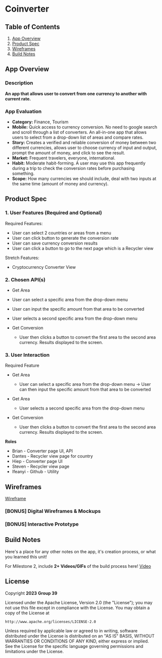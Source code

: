 # **Coinverter**

## Table of Contents

1. [App Overview](#App-Overview)
1. [Product Spec](#Product-Spec)
1. [Wireframes](#Wireframes)
1. [Build Notes](#Build-Notes)

## App Overview

### Description 

**An app that allows user to convert from one currency to another with current rate.**

### App Evaluation

<!-- Evaluation of your app across the following attributes -->

- **Category:** Finance, Tourism
- **Mobile:** Quick access to currency conversion. No need to google search and scroll through a list of converters. An all-in-one app that allows users to select from a drop-down list of areas and compare rates. 
- **Story:** Creates a verified and reliable conversion of money between two different currencies, allows user to choose currency of input and output, prompt the amount of money, and click to see the result.
- **Market:** Frequent travelers, everyone, international.
- **Habit:**  Moderate habit-forming. A user may use this app frequently during a trip to check the conversion rates before purchasing something. 
- **Scope:** How many currencies we should include, deal with two inputs at the same time (amount of money and currency).

## Product Spec

### 1. User Features (Required and Optional)

Required Features:

- User can select 2 countries or areas from a menu
- User can click button to generate the conversion rate
- User can save currency conversion results
- User can click a button to go to the next page which is a Recycler view 


Stretch Features:

- Cryptocurrency Converter View 


### 2. Chosen API(s)

- Get Area

- User can select a specific area from the drop-down menu
- User can input the specific amount from that area to be converted
- User selects a second specific area from the drop-down menu

- Get Conversion
  - User then clicks a button to convert the first area to the second area currency. Results displayed to the screen.

### 3. User Interaction

Required Feature

- Get Area
    -  User can select a specific area from the drop-down menu →  User can then input the specific amount from that area to be converted
  
- Get Area
    -  User selects a second specific area from the drop-down menu

 - Get Conversion
      - User then clicks a button to convert the first area to the second area currency. Results displayed to the screen.
  
**Roles**
- Brian - Converter page UI, API
- Dantes - Recycler view page for country
- Hiep - Converter page UI  
- Steven - Recycler view page
- Ifeanyi - Github - Utility 

## Wireframes

<!-- Add picture of your hand sketched wireframes in this section -->

[Wireframe](https://imgur.com/OJIA4Oq)


### [BONUS] Digital Wireframes & Mockups

### [BONUS] Interactive Prototype

## Build Notes

Here's a place for any other notes on the app, it's creation 
process, or what you learned this unit!  

For Milestone 2, include **2+ Videos/GIFs** of the build process here!
[Video](https://imgur.com/a/bc0S40Y.gif)

## License

Copyright **2023** **Group 39**

Licensed under the Apache License, Version 2.0 (the "License");
you may not use this file except in compliance with the License.
You may obtain a copy of the License at

    http://www.apache.org/licenses/LICENSE-2.0

Unless required by applicable law or agreed to in writing, software
distributed under the License is distributed on an "AS IS" BASIS,
WITHOUT WARRANTIES OR CONDITIONS OF ANY KIND, either express or implied.
See the License for the specific language governing permissions and
limitations under the License.
